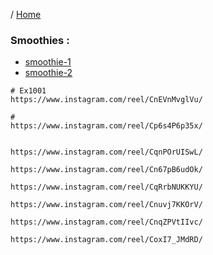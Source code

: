 / [Home](index.md)

### Smoothies :

  * [smoothie-1](smoothie-1.md)
  * [smoothie-2](smoothie-2.md)


```
# Ex1001
https://www.instagram.com/reel/CnEVnMvglVu/

# 
https://www.instagram.com/reel/Cp6s4P6p35x/


https://www.instagram.com/reel/CqnPOrUISwL/

https://www.instagram.com/reel/Cn67pB6udOk/

https://www.instagram.com/reel/CqRrbNUKKYU/

https://www.instagram.com/reel/Cnuvj7KKOrV/

https://www.instagram.com/reel/CnqZPVtIIvc/

https://www.instagram.com/reel/CoxI7_JMdRD/


```

